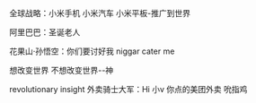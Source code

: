 全球战略：小米手机 小米汽车 小米平板-推广到世界

阿里巴巴：圣诞老人

花果山·孙悟空：你们要讨好我 niggar cater me

想改变世界 不想改变世界--神

revolutionary insight
外卖骑士大军：Hi 小v 你点的美团外卖 吮指鸡

